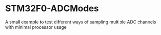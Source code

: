 # STM32F0-ADCModes
A small example to test different ways of sampling multiple ADC channels with minimal processor usage
